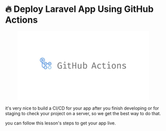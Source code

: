 # 🔥 Deploy Laravel App Using GitHub Actions



<figure><img src="../../.gitbook/assets/image (1) (1).png" alt=""><figcaption></figcaption></figure>

it's very nice to build a CI/CD for your app after you finish developing or for staging to check your project on a server, so we get the best way to do that.



you can follow this lesson's steps to get your app live.
